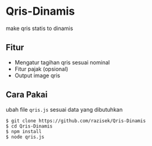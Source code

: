 # Qris-Dinamis
make qris statis to dinamis

## Fitur
- Mengatur tagihan qris sesuai nominal
- Fitur pajak (opsional)
- Output image qris

## Cara Pakai
ubah file ```qris.js``` sesuai data yang dibutuhkan
```
$ git clone https://github.com/razisek/Qris-Dinamis
$ cd Qris-Dinamis
$ npm install
$ node qris.js
```
